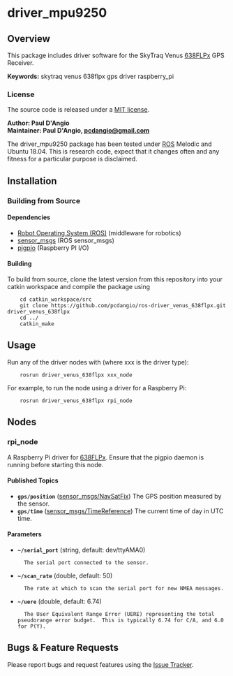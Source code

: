 # driver_mpu9250

## Overview

This package includes driver software for the SkyTraq Venus [638FLPx] GPS Receiver.

**Keywords:** skytraq venus 638flpx gps driver raspberry_pi

### License

The source code is released under a [MIT license](LICENSE).

**Author: Paul D'Angio<br />
Maintainer: Paul D'Angio, pcdangio@gmail.com**

The driver_mpu9250 package has been tested under [ROS] Melodic and Ubuntu 18.04. This is research code, expect that it changes often and any fitness for a particular purpose is disclaimed.

## Installation

### Building from Source

#### Dependencies

- [Robot Operating System (ROS)](http://wiki.ros.org) (middleware for robotics)
- [sensor_msgs](http://wiki.ros.org/sensor_msgs) (ROS sensor_msgs)
- [pigpio](http://abyz.me.uk/rpi/pigpio/) (Raspberry PI I/O)

#### Building

To build from source, clone the latest version from this repository into your catkin workspace and compile the package using

        cd catkin_workspace/src
        git clone https://github.com/pcdangio/ros-driver_venus_638flpx.git driver_venus_638flpx
        cd ../
        catkin_make

## Usage

Run any of the driver nodes with (where xxx is the driver type):

        rosrun driver_venus_638flpx xxx_node

For example, to run the node using a driver for a Raspberry Pi:

        rosrun driver_venus_638flpx rpi_node

## Nodes

### rpi_node

A Raspberry Pi driver for [638FLPx].  Ensure that the pigpio daemon is running before starting this node.


#### Published Topics
* **`gps/position`** ([sensor_msgs/NavSatFix](http://docs.ros.org/api/sensor_msgs/html/msg/NavSatFix.html))
        The GPS position measured by the sensor.
* **`gps/time`** ([sensor_msgs/TimeReference](http://docs.ros.org/api/sensor_msgs/html/msg/TimeReference.html))
        The current time of day in UTC time.


#### Parameters

* **`~/serial_port`** (string, default: dev/ttyAMA0)

        The serial port connected to the sensor.

* **`~/scan_rate`** (double, default: 50)

        The rate at which to scan the serial port for new NMEA messages.

* **`~/uere`** (double, default: 6.74)

        The User Equivalent Range Error (UERE) representing the total pseudorange error budget.  This is typically 6.74 for C/A, and 6.0 for P(Y).


## Bugs & Feature Requests

Please report bugs and request features using the [Issue Tracker](https://github.com/pcdangio/ros-driver_venus_638flpx/issues).


[ROS]: http://www.ros.org
[638FLPx]: https://cdn.sparkfun.com/datasheets/Sensors/GPS/Venus/638/doc/Venus638FLPx_DS_v07.pdf
